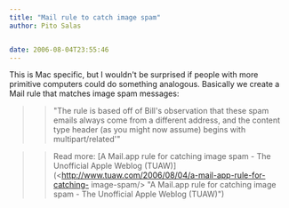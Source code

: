 ```yaml
---
title: "Mail rule to catch image spam"
author: Pito Salas


date: 2006-08-04T23:55:46
---
```


This is Mac specific, but I wouldn't be surprised if people with more
primitive computers could do something analogous. Basically we create a Mail
rule that matches image spam messages:

>>

>> "The rule is based off of Bill's observation that these spam emails always
come from a different address, and the content type header (as you might now
assume) begins with multipart/related'"

>>

>> Read more: [A Mail.app rule for catching image spam - The Unofficial Apple
Weblog (TUAW)](<http://www.tuaw.com/2006/08/04/a-mail-app-rule-for-catching-
image-spam/> "A Mail.app rule for catching image spam - The Unofficial Apple
Weblog \(TUAW\)")


